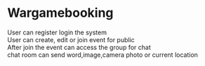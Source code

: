 # Wargamebooking

User can register login the system  
User can create, edit or join event for public  
After join the event can access the group for chat  
chat room can send word,image,camera photo or current location  
 

